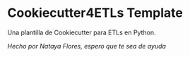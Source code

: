# Cookiecutter4ETLs Template
Una plantilla de Cookiecutter para ETLs en Python.

*Hecho por Nataya Flores, espero que te sea de ayuda*
